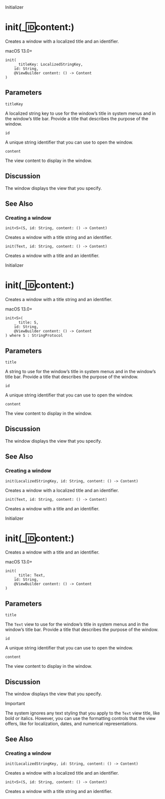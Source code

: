Initializer

# init(_:id:content:)

Creates a window with a localized title and an identifier.

macOS 13.0+

    
    
    init(
        _ titleKey: LocalizedStringKey,
        id: String,
        @ViewBuilder content: () -> Content
    )

##  Parameters

`titleKey`

    

A localized string key to use for the window’s title in system menus and in
the window’s title bar. Provide a title that describes the purpose of the
window.

`id`

    

A unique string identifier that you can use to open the window.

`content`

    

The view content to display in the window.

## Discussion

The window displays the view that you specify.

## See Also

### Creating a window

`init<S>(S, id: String, content: () -> Content)`

Creates a window with a title string and an identifier.

`init(Text, id: String, content: () -> Content)`

Creates a window with a title and an identifier.

Initializer

# init(_:id:content:)

Creates a window with a title string and an identifier.

macOS 13.0+

    
    
    init<S>(
        _ title: S,
        id: String,
        @ViewBuilder content: () -> Content
    ) where S : StringProtocol

##  Parameters

`title`

    

A string to use for the window’s title in system menus and in the window’s
title bar. Provide a title that describes the purpose of the window.

`id`

    

A unique string identifier that you can use to open the window.

`content`

    

The view content to display in the window.

## Discussion

The window displays the view that you specify.

## See Also

### Creating a window

`init(LocalizedStringKey, id: String, content: () -> Content)`

Creates a window with a localized title and an identifier.

`init(Text, id: String, content: () -> Content)`

Creates a window with a title and an identifier.

Initializer

# init(_:id:content:)

Creates a window with a title and an identifier.

macOS 13.0+

    
    
    init(
        _ title: Text,
        id: String,
        @ViewBuilder content: () -> Content
    )

##  Parameters

`title`

    

The `Text` view to use for the window’s title in system menus and in the
window’s title bar. Provide a title that describes the purpose of the window.

`id`

    

A unique string identifier that you can use to open the window.

`content`

    

The view content to display in the window.

## Discussion

The window displays the view that you specify.

Important

The system ignores any text styling that you apply to the `Text` view title,
like bold or italics. However, you can use the formatting controls that the
view offers, like for localization, dates, and numerical representations.

## See Also

### Creating a window

`init(LocalizedStringKey, id: String, content: () -> Content)`

Creates a window with a localized title and an identifier.

`init<S>(S, id: String, content: () -> Content)`

Creates a window with a title string and an identifier.

